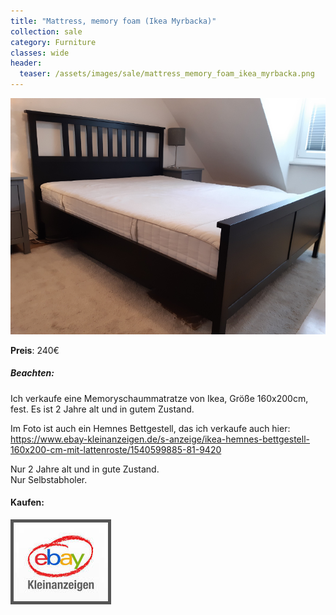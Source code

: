 ```yaml
---
title: "Mattress, memory foam (Ikea Myrbacka)"
collection: sale
category: Furniture
classes: wide
header: 
  teaser: /assets/images/sale/mattress_memory_foam_ikea_myrbacka.png
---
```




<a href="https://www.ebay-kleinanzeigen.de/s-anzeige/matratze-aus-memoryschaum-ikea-myrbacka-160x200-cm/1540596745-81-9420">
  <img src="/assets/images/sale/mattress_memory_foam_ikea_myrbacka.png" alt="Mattress, memory foam (Ikea Myrbacka)">
</a>

**Preis**: 240€

##### Beachten:
Ich verkaufe eine Memoryschaummatratze von Ikea, Größe 160x200cm, fest. Es ist 2 Jahre alt und in gutem Zustand.

Im Foto ist auch ein Hemnes Bettgestell, das ich verkaufe auch hier: https://www.ebay-kleinanzeigen.de/s-anzeige/ikea-hemnes-bettgestell-160x200-cm-mit-lattenroste/1540599885-81-9420

Nur 2 Jahre alt und in gute Zustand.<br>Nur Selbstabholer.

#### Kaufen:
<a href="https://www.ebay-kleinanzeigen.de/s-anzeige/matratze-aus-memoryschaum-ikea-myrbacka-160x200-cm/1540596745-81-9420">
  <img src="/assets/images/ebay.png" alt="Ebay Kleinanzeigen" style="border: 5px solid #555">
</a>

